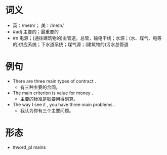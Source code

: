 # 词义
- 英：/meɪn/； 美：/meɪn/
- #adj 主要的；最重要的
- #n 电源；(通往建筑物的)主管道，总管，输电干线；水源；(水、煤气、电等的)供应系统；下水道系统；煤气源；(建筑物的)污水总管道
# 例句
- There are three main types of contract .
	- 有三种主要的合同。
- The main criterion is value for money .
	- 主要的标准是钱要用得划算。
- The way I see it , you have three main problems .
	- 我认为你有三个主要问题。
# 形态
- #word_pl mains
